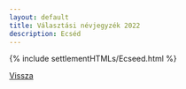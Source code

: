 ```yaml
---
layout: default
title: Választási névjegyzék 2022
description: Ecséd
---
```


{% include settlementHTMLs/Ecseed.html %}

[Vissza](./)